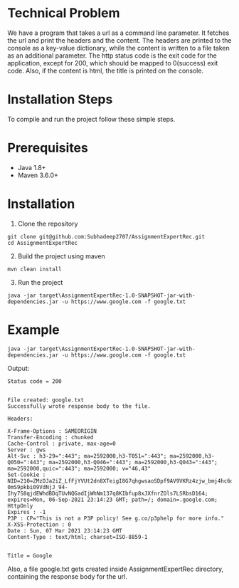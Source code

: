 # Technical Problem

We have a program that takes a url as a command line parameter. It fetches the url and print the headers and the content.  The headers are printed to the console as a key-value dictionary, while the content is written to a file taken as an additional parameter.  The http status code is the exit code for the application, except for 200, which should be mapped to 0(success) exit code.
Also, if the content is html, the title is printed on the console.

# Installation Steps

To compile and run the project follow these simple steps.

# Prerequisites

- Java 1.8+
- Maven 3.6.0+

# Installation

1. Clone the repository
```
git clone git@github.com:Subhadeep2707/AssignmentExpertRec.git
cd AssignmentExpertRec
```
2. Build the project using maven
```
mvn clean install
```
3. Run the project
```
java -jar target\AssignmentExpertRec-1.0-SNAPSHOT-jar-with-dependencies.jar -u https://www.google.com -f google.txt
```

# Example
```
java -jar target\AssignmentExpertRec-1.0-SNAPSHOT-jar-with-dependencies.jar -u https://www.google.com -f google.txt
```
Output:

```
Status code = 200


File created: google.txt
Successfully wrote response body to the file.

Headers:

X-Frame-Options : SAMEORIGIN
Transfer-Encoding : chunked
Cache-Control : private, max-age=0
Server : gws
Alt-Svc : h3-29=":443"; ma=2592000,h3-T051=":443"; ma=2592000,h3-Q050=":443"; ma=2592000,h3-Q046=":443"; ma=2592000,h3-Q043=":443"; ma=2592000,quic=":443"; ma=2592000; v="46,43"
Set-Cookie : NID=210=ZMzDJa2iZ_LfFjYVUt2dn8XTeigI8G7qhgwsaoSDpf9AV9VKRz4zjw_bmj4hc6dvVdf7PGFOe1Iqrmcz5ssClveMR-0mS9pkbi09VdNjJ_94-Ihy7S8qjdEWhdBDqTUvNQGadIjWhNm137q8KIbfup8xJXfnrZOls7LSRbsD164; expires=Mon, 06-Sep-2021 23:14:23 GMT; path=/; domain=.google.com; HttpOnly
Expires : -1
P3P : CP="This is not a P3P policy! See g.co/p3phelp for more info."
X-XSS-Protection : 0
Date : Sun, 07 Mar 2021 23:14:23 GMT
Content-Type : text/html; charset=ISO-8859-1


Title = Google
```

Also, a file google.txt gets created inside AssignmentExpertRec directory, containing the response body for the url.

